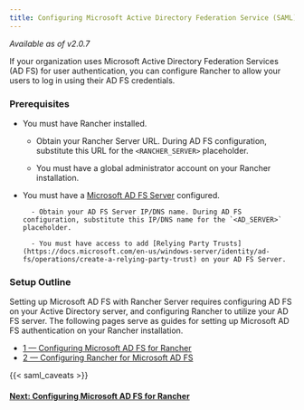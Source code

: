 ```yaml
---
title: Configuring Microsoft Active Directory Federation Service (SAML)
---
```


_Available as of v2.0.7_

If your organization uses Microsoft Active Directory Federation Services (AD FS) for user authentication, you can configure Rancher to allow your users to log in using their AD FS credentials.

### Prerequisites

- You must have Rancher installed.

  - Obtain your Rancher Server URL. During AD FS configuration, substitute this URL for the `<RANCHER_SERVER>` placeholder.

  - You must have a global administrator account on your Rancher installation.

- You must have a [Microsoft AD FS Server](https://docs.microsoft.com/en-us/windows-server/identity/active-directory-federation-services) configured.

      	- Obtain your AD FS Server IP/DNS name. During AD FS configuration, substitute this IP/DNS name for the `<AD_SERVER>` placeholder.

      	- You must have access to add [Relying Party Trusts](https://docs.microsoft.com/en-us/windows-server/identity/ad-fs/operations/create-a-relying-party-trust) on your AD FS Server.

### Setup Outline

Setting up Microsoft AD FS with Rancher Server requires configuring AD FS on your Active Directory server, and configuring Rancher to utilize your AD FS server. The following pages serve as guides for setting up Microsoft AD FS authentication on your Rancher installation.

- [1 — Configuring Microsoft AD FS for Rancher](/docs/admin-settings/authentication/microsoft-adfs/microsoft-adfs-setup)
- [2 — Configuring Rancher for Microsoft AD FS](/docs/admin-settings/authentication/microsoft-adfs/rancher-adfs-setup)

{{< saml_caveats >}}

#### [Next: Configuring Microsoft AD FS for Rancher](/docs/admin-settings/authentication/microsoft-adfs/microsoft-adfs-setup)
